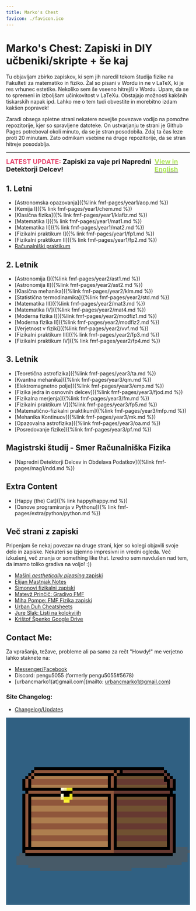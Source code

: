 ```yaml
---
title: Marko's Chest
favicon: ./favicon.ico
---
```

# Marko's Chest: Zapiski in DIY učbeniki/skripte + še kaj
Tu objavljam zbirko zapiskov, ki sem jih naredil tekom študija fizike na Fakulteti za matematiko in fiziko. Žal so pisani v Wordu in ne v LaTeX, ki je res vrhunec estetike. Nekoliko sem še vseeno hitrejši v Wordu. Upam, da se to spremeni in izboljšam učinkovitost v LaTeXu. Obstajajo možnosti kakšnih tiskarskih napak ipd. Lahko me o tem tudi obvestite in morebitno izdam kakšen popravek!

Zaradi obsega spletne strani nekatere novejše povezave vodijo na pomožne repozitorije, kjer so spravljene datoteke. On ustvarjanju te strani je Github Pages potreboval okoli minuto, da se je stran posodobila. Zdaj ta čas leze proti 20 minutam. Zato odmikam vsebine na druge repozitorije, da se stran hitreje posodablja.

---
<div style="display: flex; justify-content: space-between;">
    <span style="font-size: 18px; font-weight: bold;"><text style="color: #e64970">LATEST UPDATE:</text> Zapiski za vaje pri Napredni Detektorji Delcev!</span>
    <span href="{% link en/index.md %}"><a href="{% link en/index.md %}"><text  style="font-size: 18px; font-weight: bold; color: #abe650; text-align: right;">View in English</a></text></span>
</div>

## 1. Letni
* [Astronomska opazovanja]({%link fmf-pages/year1/aop.md %})
* [Kemija I]({% link fmf-pages/year1/chem.md %})
* [Klasična fizika]({% link fmf-pages/year1/klafiz.md %})
* [Matematika I]({% link fmf-pages/year1/mat1.md %})
* [Matematika II]({% link fmf-pages/year1/mat2.md %})
* [Fizikalni praktikum I]({% link fmf-pages/year1/fp1.md %})
* [Fizikalni praktikum II]({% link fmf-pages/year1/fp2.md %})
* [Računalniški praktikum](https://github.com/pengu5055/RacunalniskiPraktikum)


## 2. Letnik
* [Astronomija I]({%link fmf-pages/year2/ast1.md %})
* [Astronomija II]({%link fmf-pages/year2/ast2.md %})
* [Klasična mehanika]({%link fmf-pages/year2/klm.md %})
* [Statistična termodinamika]({%link fmf-pages/year2/std.md %})
* [Matematika III]({%link fmf-pages/year2/mat3.md %})
* [Matematika IV]({%link fmf-pages/year2/mat4.md %})
* [Moderna fizika I]({%link fmf-pages/year2/modfiz1.md %})
* [Moderna fizika II]({%link fmf-pages/year2/modfiz2.md %})
* [Verjetnost v fiziki]({%link fmf-pages/year2/vvf.md %})
* [Fizikalni praktikum III]({% link fmf-pages/year2/fp3.md %})
* [Fizikalni praktikum IV]({% link fmf-pages/year2/fp4.md %})

## 3. Letnik
* [Teoretična astrofizika]({%link fmf-pages/year3/ta.md %})
* [Kvantna mehanika]({%link fmf-pages/year3/qm.md %})
* [Elektromagnetno polje]({%link fmf-pages/year3/emp.md %})
* [Fizika jedra in osnovnih delcev]({%link fmf-pages/year3/fjod.md %})
* [Fizikalna merjenja]({%link fmf-pages/year3/fm.md %})
* [Fizikalni praktikum V]({%link fmf-pages/year3/fp5.md %})
* [Matematično-fizikalni praktikum]({%link fmf-pages/year3/mfp.md %})
* [Mehanika Kontinuov]({%link fmf-pages/year3/mk.md %})
* [Opazovalna astrofizika]({%link fmf-pages/year3/oa.md %})
* [Posredovanje fizike]({%link fmf-pages/year3/pf.md %})

## Magistrski študij - Smer Računalniška Fizika
* [Napredni Detektorji Delcev in Obdelava Podatkov]({%link fmf-pages/mag1/ndd.md %})

## Extra Content
* [Happy (the) Cat]({% link happy/happy.md %})
* [Osnove programiranja v Pythonu]({% link fmf-pages/extra/python/python.md %})

## Več strani z zapiski
Pripenjam še nekaj povezav na druge strani, kjer so kolegi objavili svoje delo in zapiske. Nekateri so izjemno impresivni in vredni ogleda. Več izkušenj, več znanja or something like that. Izredno sem navdušen nad tem, da imamo toliko gradiva na voljo! :))

* [Mašini *aesthetically pleasing* zapiski](https://masakotnik.github.io/)
* [Elijan Mastnjak Notes](https://ejmastnak.com/notes/fmf/fmf/)
* [Simonovi fizikalni zapiski](https://orientacijaskozifiziko.splet.arnes.si/)
* [Matevž Prinčič: Gradivo FMF](https://matevzprincic.splet.arnes.si/)
* [Miha Pompe: FMF Fizika zapiski](https://github.com/mihapompe/FMF-Fizika-zapiski)
* [Urban Duh Cheatsheets](https://gitlab.com/uduh/fmf_physics_cheatsheets)
* [Jure Slak: Listi na kolokvijih](https://github.com/jureslak/listi-na-kolokvijih/)
* [Krištof Špenko Google Drive](https://drive.google.com/drive/folders/0B3flMWYcE_niTmVVckt4ZlNuakE?resourcekey=0-dOhPvHLevCxCsMbG82EZpQ&usp=sharing)




## Contact Me:
Za vprašanja, težave, probleme ali pa samo za rečt "Howdy!" me verjetno lahko staknete na:
* [Messenger/Facebook](https://www.facebook.com/marko.urbanc.9/)
* Discord: pengu5055 (formerly pengu5055#5678)
* [urbancmarko1(at)gmail.com](mailto: urbancmarko1@gmail.com)

### Site Changelog:
* [Changelog/Updates](https://github.com/pengu5055/pengu5055.github.io/commits/main)

![Chest of work](./chest.png)
